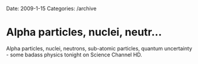 Date: 2009-1-15
Categories: /archive

# Alpha particles, nuclei, neutr...

Alpha particles, nuclei, neutrons, sub-atomic particles, quantum uncertainty - some badass physics  tonight on Science Channel HD.
